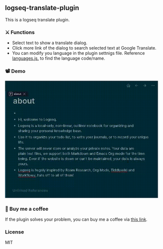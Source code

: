 ## logseq-translate-plugin

This is a logseq translate plugin. 

### :crossed_swords: Functions
* Select text to show a translate dialog.
* Click more link of the dialog to search selected text at Google Translate.
* You can modify you language in the plugin settnigs file. Reference [languages.js.](https://github.com/matheuss/google-translate-api/blob/master/languages.js) to find the language code/name.

### :film_projector: Demo

![demo](./demo.gif)

### :sparkling_heart: Buy me a coffee 

If the plugin solves your problem, you can buy me a coffee via [this link](https://www.buymeacoffee.com/zhihau).

### License

MIT
